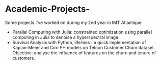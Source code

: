 # Academic-Projects-
Some projects I've worked on during my 2nd year in IMT Atlantique
* Parallel Computing with Julia: constrained optimization using parallel computing in Julia to denoise a hyperspectral image.
* Survival Analysis with Python, lifelines : a quick implementation of Kaplan-Meier and Cox-PH models on Telcon Customer Churn dataset. Objective: analyse the influence of features on the churn and tenure of customers.

